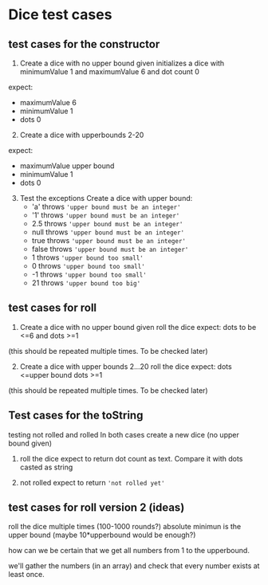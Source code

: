 # Dice test cases

## test cases for the constructor

1. Create a dice with no upper bound given
initializes a dice with minimumValue 1 and maximumValue 6 and dot count 0

expect:
-   maximumValue 6
-   minimumValue 1
-   dots 0

2. Create a dice with upperbounds 2-20

expect:
-   maximumValue upper bound
-   minimumValue 1
-   dots 0

3.  Test the exceptions
    Create a dice with upper bound:
    -   'a' throws `'upper bound must be an integer'`
    -   '1' throws `'upper bound must be an integer'`
    -   2.5 throws `'upper bound must be an integer'`
    -   null throws `'upper bound must be an integer'`
    -   true throws `'upper bound must be an integer'`
    -   false throws `'upper bound must be an integer'`
    -   1 throws `'upper bound too small'`
    -   0 throws `'upper bound too small'`
    -   -1 throws `'upper bound too small'`
    -   21 throws `'upper bound too big'`


## test cases for roll

1. Create a dice with no upper bound given
roll the dice
expect:
dots to be <=6
and dots >=1

(this should be repeated multiple times. To be checked later)

2. Create a dice with upper bounds 2...20
roll the dice
expect:
dots <=upper bound
dots >=1

(this should be repeated multiple times. To be checked later)


## Test cases for the toString
testing not rolled and rolled
In both cases create a new dice (no upper bound given)
1.  roll the dice
expect to return dot count as text. Compare it with dots casted as string

2. not rolled
expect to return `'not rolled yet'`


## test cases for roll version 2 (ideas)
roll the dice multiple times (100-1000 rounds?)
absolute minimun is the upper bound (maybe 10*upperbound would be enough?)

how can we be certain that we get all numbers from 1 to the upperbound.

we'll gather the numbers (in an array) and check that every number exists at least once.
